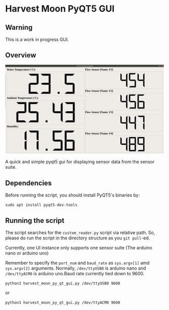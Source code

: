 # Harvest Moon PyQT5 GUI
## Warning
This is a work in progress GUI.

## Overview

![Alt text](documentation/screenshot.png?raw=true "Screenshot")

A quick and simple pyqt5 gui for displaying sensor data from the sensor suite.

## Dependencies
Before running the script, you should install PyQT5's binaries by:

```
sudo apt install pyqt5-dev-tools
```

## Running the script

The script searches for the `custom_reader.py` script via relative path. So, please do run the script in the directory structure as you `git pull`-ed.

Currently, one UI instance only supports one sensor suite (The arduino nano or arduino uno)

Remember to specify the `port_num` and `baud_rate` as `sys.argv[1]` amd `sys.argv[2]` arguments. Normally, `/dev/ttyUSB0` is arduino nano and `/dev/ttyACM0` is arduino uno.Baud rate currently tied down to 9600.

```
python3 harvest_moon_py_qt_gui.py /dev/ttyUSB0 9600
```
or
```
python3 harvest_moon_py_qt_gui.py /dev/ttyACM0 9600
```
